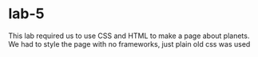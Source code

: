 # lab-5

This lab required us to use CSS and HTML to make a page about planets. We had to style the page with no frameworks, just plain old css was used
